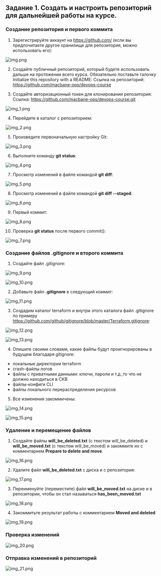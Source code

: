 ## Задание 1. Создать и настроить репозиторий для дальнейшей работы на курсе.

### Создание репозитория и первого коммита

1. Зарегистрируйте аккаунт на https://github.com/ (если вы предпочитаете другое хранилище для репозитория, можно использовать его):  

![img.png](img.png)  

2. Создайте публичный репозиторий, который будете использовать дальше на протяжении всего курса. Обязательно поставьте галочку Initialize this repository with a README:
Ссылка на репозиторий: https://github.com/macbane-ops/devops-course  

3. Создайте авторизационный токен для клонирования репозитория:
Ссылка: https://github.com/macbane-ops/devops-course.git  

![img_1.png](img_1.png)  

4. Перейдите в каталог с репозиторием:

![img_2.png](img_2.png)  

5. Произведите первоначальную настройку Git:  

![img_3.png](img_3.png)  

6. Выполните команду **git status**:  

![img_4.png](img_4.png)  

7. Просмотр изменений в файле командой **git diff**:  

![img_5.png](img_5.png)  

8. Просмотр изменений в файле командой **git diff --staged**:  

![img_6.png](img_6.png)  

9. Первый коммит:  

![img_8.png](img_8.png)  

10. Проверка **git status** после первого commit():  

![img_7.png](img_7.png)  


### Создание файлов **.gitignore** и второго коммита
1. Создайте файл .gitignore:  

![img_9.png](img_9.png)  

![img_10.png](img_10.png)  

2. Добавьте файл **.gitignore** в следующий коммит:  

![img_11.png](img_11.png)  

3. Создадим каталог terraform и внутри этого каталога файл .gitignore по примеру https://github.com/github/gitignore/blob/master/Terraform.gitignore:  

![img_12.png](img_12.png)  

![img_13.png](img_13.png)  

4. Опишите своими словами, какие файлы будут проигнорированы в будущем благодаря gitignore:
* локальные директории terraform
* crash-файлы логов
* файлы с приватными данными: ключи, пароли и т.д.,то что не должно находиться в СКВ
* файлы-конфиги CLI
* файлы локального перераспределения ресурсов
5. Все изменения закоммичены:  

![img_14.png](img_14.png)  

![img_15.png](img_15.png)  

### Удаление и перемещение файлов

1. Создайте файлы **will_be_deleted.txt** (с текстом will_be_deleted) и **will_be_moved.txt** (с текстом will_be_moved) и закоммите их с комментарием **Prepare to delete and move**.  

![img_16.png](img_16.png)  

2. Удалите файл **will_be_deleted.txt** с диска и с репозитория:  

![img_17.png](img_17.png)  

3. Переименуйте (переместите) файл **will_be_moved.txt** на диске и в репозитории, чтобы он стал называться **has_been_moved.txt**  

![img_18.png](img_18.png)  

4. Закоммитьте результат работы с комментарием **Moved and deleted**  

![img_19.png](img_19.png)  


### Проверка изменений
![img_20.png](img_20.png)  


### Отправка изменений в репозиторий

![img_21.png](img_21.png)